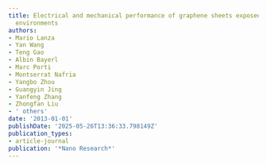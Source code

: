 ```yaml
---
title: Electrical and mechanical performance of graphene sheets exposed to oxidative
  environments
authors:
- Mario Lanza
- Yan Wang
- Teng Gao
- Albin Bayerl
- Marc Porti
- Montserrat Nafria
- Yangbo Zhou
- Guangyin Jing
- Yanfeng Zhang
- Zhongfan Liu
- ' others'
date: '2013-01-01'
publishDate: '2025-05-26T13:36:33.798149Z'
publication_types:
- article-journal
publication: '*Nano Research*'
---
```

